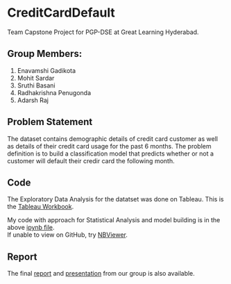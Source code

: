 # CreditCardDefault
Team Capstone Project for PGP-DSE at Great Learning Hyderabad.

## Group Members:
1. Enavamshi Gadikota
2. Mohit Sardar
3. Sruthi Basani
4. Radhakrishna Penugonda
5. Adarsh Raj

## Problem Statement
The dataset contains demographic details of credit card customer as well as details of their credit card usage for the past 6 months. The problem definition is to build a classification model that predicts whether or not a customer will default their credir card the following month.

## Code
The Exploratory Data Analysis for the datatset was done on Tableau. This is the [Tableau Workbook](Business_tableau_final.twbx).

My code with approach for Statistical Analysis and model building is in the above [ipynb file](capstone.ipynb).  
If unable to view on GitHub, try [NBViewer](https://nbviewer.jupyter.org/github/mohits19/CreditCardDefault/blob/master/capstone.ipynb).

## Report
The final [report](Capstone_Final_Report.pdf) and [presentation](Capstone%20Final_0.1.pptx) from our group is also available.
